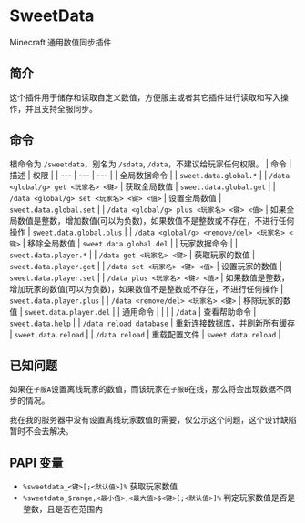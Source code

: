 # SweetData

Minecraft 通用数值同步插件

## 简介

这个插件用于储存和读取自定义数值，方便服主或者其它插件进行读取和写入操作，并且支持全服同步。

## 命令

根命令为 `/sweetdata`，别名为 `/sdata`, `/data`，不建议给玩家任何权限。
| 命令 | 描述 | 权限 |
| --- | --- | --- |
| 全局数据命令 |  | `sweet.data.global.*` |
| `/data <global/g> get <玩家名> <键>` | 获取全局数值 | `sweet.data.global.get` |
| `/data <global/g> set <玩家名> <键> <值>` | 设置全局数值 | `sweet.data.global.set` |
| `/data <global/g> plus <玩家名> <键> <值>` | 如果全局数值是整数，增加数值(可以为负数)，如果数值不是整数或不存在，不进行任何操作 | `sweet.data.global.plus` |
| `/data <global/g> <remove/del> <玩家名> <键>` | 移除全局数值 | `sweet.data.global.del` |
| 玩家数据命令 |  | `sweet.data.player.*` |
| `/data get <玩家名> <键>` | 获取玩家的数值 | `sweet.data.player.get` |
| `/data set <玩家名> <键> <值>` | 设置玩家的数值 | `sweet.data.player.set` |
| `/data plus <玩家名> <键> <值>` | 如果数值是整数，增加玩家的数值(可以为负数)，如果数值不是整数或不存在，不进行任何操作 | `sweet.data.player.plus` |
| `/data <remove/del> <玩家名> <键>` | 移除玩家的数值 | `sweet.data.player.del` |
| 通用命令 |  |  |
| `/data` | 查看帮助命令 | `sweet.data.help` |
| `/data reload database` | 重新连接数据库，并刷新所有缓存 | `sweet.data.reload` |
| `/data reload` | 重载配置文件 | `sweet.data.reload` |

## 已知问题

如果在`子服A`设置离线玩家的数值，而该玩家在`子服B`在线，那么将会出现数据不同步的情况。

我在我的服务器中没有设置离线玩家数值的需要，仅公示这个问题，这个设计缺陷暂时不会去解决。

## PAPI 变量

+ `%sweetdata_<键>[;<默认值>]%` 获取玩家数值
+ `%sweetdata_$range,<最小值>,<最大值>$<键>[;<默认值>]%` 判定玩家数值是否是整数，且是否在范围内
